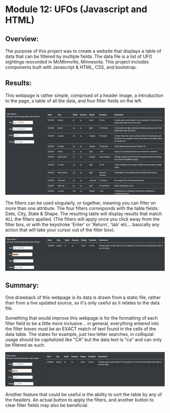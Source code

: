 # Module 12: UFOs (Javascript and HTML)

## Overview: 
The purpose of this project was to create a website that displays a table of data that can be filtered by multiple fields. The data file is a list of UFO sightings reocorded in McMinnville, Minnesota. This project includes components built with Javascript &  HTML, CSS, and bootstrap.

## Results:
This webpage is rather simple, comprised of a header image, a introduction to the page, a table of all the data, and four filter fields on the left. 

![Main Table](https://github.com/ahualoh/UFOs/blob/main/web/static/images/UFO_main-table.png)

The filters can be used singularly, or together, meaning you can filter on more than one attribute. The four filters corresponds with the table fields: Date, City, State & Shape. The resulting table will display results that match ALL the filters applied. (The filters will apply once you click away from the filter box, or with the keystroke 'Enter' or 'Return', 'tab' etc... basically any action that will take your cursor out of the filter box).

![Single Filter](https://github.com/ahualoh/UFOs/blob/main/web/static/images/UFO_filtered.png)

## Summary:
One drawback of this webpage is its data is drawn from a static file, rather than from a live updated source, so it's only useful as it relates to the data file. 

Something that would improve this webpage is for the formatting of each filter field to be a little more inclusive... in general, everything entered into the filter boxes must be an EXACT match of text found in the cells of the data table. The states for example, just two letter searches, in colliquial usage should be capitalized like "CA" but the data text is "ca" and can only be filtered as such. 

![filter match](https://github.com/ahualoh/UFOs/blob/main/web/static/images/UFO_filterfield.png)

Another feature that could be useful is the ability to sort the table by any of the headers. An actual button to apply the filters, and another button to clear filter fields may also be beneficial. 
